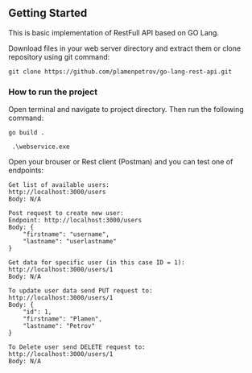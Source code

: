 ## Getting Started
This is basic implementation of RestFull API based on GO Lang.


Download files in your web server directory and extract them or clone repository using git command:

```
git clone https://github.com/plamenpetrov/go-lang-rest-api.git
```

### How to run the project

Open terminal and navigate to project directory. Then run the following command:

```
go build . 
```

```
 .\webservice.exe
 ```
 
Open your brouser or Rest client (Postman) and you can test one of endpoints:

```
Get list of available users:
http://localhost:3000/users
Body: N/A
```


```
Post request to create new user:
Endpoint: http://localhost:3000/users
Body: {
    "firstname": "username",
    "lastname": "userlastname"
}
```

```
Get data for specific user (in this case ID = 1):
http://localhost:3000/users/1
Body: N/A
```

```
To update user data send PUT request to:
http://localhost:3000/users/1
Body: {
    "id": 1,
    "firstname": "Plamen",
    "lastname": "Petrov"
}
```

```
To Delete user send DELETE request to:
http://localhost:3000/users/1
Body: N/A
```
